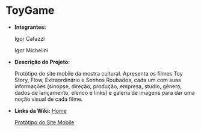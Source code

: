 # ToyGame
* **Integrantes:**
  
  Igor Cafazzi
  
  Igor Michelini

* **Descrição do Projeto:**
  
  Protótipo do site mobile da mostra cultural. Apresenta os filmes Toy Story, Flow, Extraordinário e Sonhos Roubados, cada um com suas informações (sinopse, direção, produção, empresa, studio, gênero, dados de lançamento, elenco e links) e galeria de imagens para dar uma noção visual de cada filme.

  
* **Links da Wiki:**
  [Home](https://github.com/IgorCafazzi/MobileFilmes/wiki)
  
  [Protótipo do Site Mobile](https://github.com/IgorCafazzi/MobileFilmes/wiki/Prot%C3%B3tipo-do-Site-Mobile)
